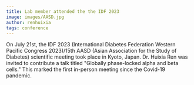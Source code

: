 ```yaml
---
title: Lab member attended the the IDF 2023
image: images/AASD.jpg
author: renhuixia
tags: conference
---
```

On July 21st, the IDF 2023 (International Diabetes Federation Western Pacific Congress 2023)/15th AASD (Asian Association for the Study of Diabetes) scientific meeting took place in Kyoto, Japan. Dr. Huixia Ren was invited to contribute a talk titled "Globally phase-locked alpha and beta cells." This marked the first in-person meeting since the Covid-19 pandemic.
